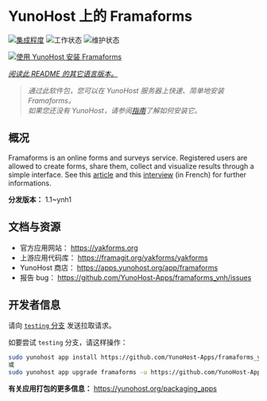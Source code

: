 <!--
注意：此 README 由 <https://github.com/YunoHost/apps/tree/master/tools/readme_generator> 自动生成
请勿手动编辑。
-->

# YunoHost 上的 Framaforms

[![集成程度](https://dash.yunohost.org/integration/framaforms.svg)](https://dash.yunohost.org/appci/app/framaforms) ![工作状态](https://ci-apps.yunohost.org/ci/badges/framaforms.status.svg) ![维护状态](https://ci-apps.yunohost.org/ci/badges/framaforms.maintain.svg)

[![使用 YunoHost 安装 Framaforms](https://install-app.yunohost.org/install-with-yunohost.svg)](https://install-app.yunohost.org/?app=framaforms)

*[阅读此 README 的其它语言版本。](./ALL_README.md)*

> *通过此软件包，您可以在 YunoHost 服务器上快速、简单地安装 Framaforms。*  
> *如果您还没有 YunoHost，请参阅[指南](https://yunohost.org/install)了解如何安装它。*

## 概况

Framaforms is an online forms and surveys service. Registered users are allowed to create forms, share them, collect and visualize results through a simple interface.
See this [article](https://framablog.org/2016/10/05/framaforms-noffrez-plus-les-reponses-que-vous-collectez-a-google/) and this [interview](https://framablog.org/2016/10/05/en-savoir-un-peu-plus-sur-le-projet-framaforms/) (in French) for further informations.


**分发版本：** 1.1~ynh1
## 文档与资源

- 官方应用网站： <https://yakforms.org>
- 上游应用代码库： <https://framagit.org/yakforms/yakforms>
- YunoHost 商店： <https://apps.yunohost.org/app/framaforms>
- 报告 bug： <https://github.com/YunoHost-Apps/framaforms_ynh/issues>

## 开发者信息

请向 [`testing` 分支](https://github.com/YunoHost-Apps/framaforms_ynh/tree/testing) 发送拉取请求。

如要尝试 `testing` 分支，请这样操作：

```bash
sudo yunohost app install https://github.com/YunoHost-Apps/framaforms_ynh/tree/testing --debug
或
sudo yunohost app upgrade framaforms -u https://github.com/YunoHost-Apps/framaforms_ynh/tree/testing --debug
```

**有关应用打包的更多信息：** <https://yunohost.org/packaging_apps>
